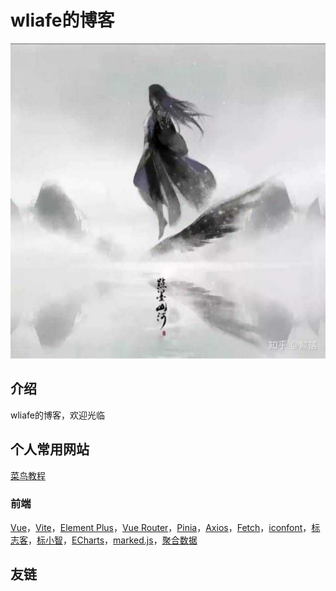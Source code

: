 # wliafe的博客

![wliafe头像](wliafe.jpg)

## 介绍

wliafe的博客，欢迎光临

## 个人常用网站

[菜鸟教程](https://www.runoob.com/)

### 前端

[Vue](https://cn.vuejs.org/)，[Vite](https://cn.vitejs.dev/)，[Element Plus](https://element-plus.gitee.io/zh-CN/)，[Vue Router](https://router.vuejs.org/zh/)，[Pinia](https://pinia.vuejs.org/zh/)，[Axios](https://www.axios-http.cn/)，[Fetch](https://developer.mozilla.org/zh-CN/docs/Web/API/Fetch_API/Using_Fetch)，[iconfont](https://www.iconfont.cn/)，[标志客](https://www.logomaker.com.cn/)，[标小智](https://www.logosc.cn/logo/favicon)，[ECharts](https://echarts.apache.org/handbook/zh/get-started/)，[marked.js](http://www.dagoogle.cn/n/745.html)，[聚合数据](https://www.juhe.cn/)

## 友链